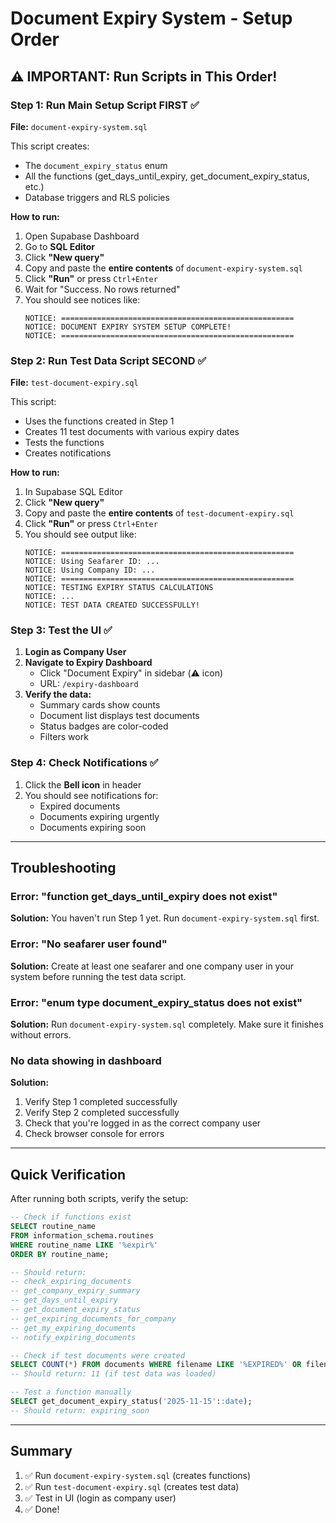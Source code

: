 # Document Expiry System - Setup Order

## ⚠️ IMPORTANT: Run Scripts in This Order!

### Step 1: Run Main Setup Script FIRST ✅
**File:** `document-expiry-system.sql`

This script creates:
- The `document_expiry_status` enum
- All the functions (get_days_until_expiry, get_document_expiry_status, etc.)
- Database triggers and RLS policies

**How to run:**
1. Open Supabase Dashboard
2. Go to **SQL Editor**
3. Click **"New query"**
4. Copy and paste the **entire contents** of `document-expiry-system.sql`
5. Click **"Run"** or press `Ctrl+Enter`
6. Wait for "Success. No rows returned"
7. You should see notices like:
   ```
   NOTICE: ====================================================
   NOTICE: DOCUMENT EXPIRY SYSTEM SETUP COMPLETE!
   NOTICE: ====================================================
   ```

### Step 2: Run Test Data Script SECOND ✅
**File:** `test-document-expiry.sql`

This script:
- Uses the functions created in Step 1
- Creates 11 test documents with various expiry dates
- Tests the functions
- Creates notifications

**How to run:**
1. In Supabase SQL Editor
2. Click **"New query"**
3. Copy and paste the **entire contents** of `test-document-expiry.sql`
4. Click **"Run"** or press `Ctrl+Enter`
5. You should see output like:
   ```
   NOTICE: ====================================================
   NOTICE: Using Seafarer ID: ...
   NOTICE: Using Company ID: ...
   NOTICE: ====================================================
   NOTICE: TESTING EXPIRY STATUS CALCULATIONS
   NOTICE: ...
   NOTICE: TEST DATA CREATED SUCCESSFULLY!
   ```

### Step 3: Test the UI ✅

1. **Login as Company User**
2. **Navigate to Expiry Dashboard**
   - Click "Document Expiry" in sidebar (⚠️ icon)
   - URL: `/expiry-dashboard`
3. **Verify the data:**
   - Summary cards show counts
   - Document list displays test documents
   - Status badges are color-coded
   - Filters work

### Step 4: Check Notifications ✅

1. Click the **Bell icon** in header
2. You should see notifications for:
   - Expired documents
   - Documents expiring urgently
   - Documents expiring soon

---

## Troubleshooting

### Error: "function get_days_until_expiry does not exist"
**Solution:** You haven't run Step 1 yet. Run `document-expiry-system.sql` first.

### Error: "No seafarer user found"
**Solution:** Create at least one seafarer and one company user in your system before running the test data script.

### Error: "enum type document_expiry_status does not exist"
**Solution:** Run `document-expiry-system.sql` completely. Make sure it finishes without errors.

### No data showing in dashboard
**Solution:** 
1. Verify Step 1 completed successfully
2. Verify Step 2 completed successfully
3. Check that you're logged in as the correct company user
4. Check browser console for errors

---

## Quick Verification

After running both scripts, verify the setup:

```sql
-- Check if functions exist
SELECT routine_name 
FROM information_schema.routines 
WHERE routine_name LIKE '%expir%'
ORDER BY routine_name;

-- Should return:
-- check_expiring_documents
-- get_company_expiry_summary
-- get_days_until_expiry
-- get_document_expiry_status
-- get_expiring_documents_for_company
-- get_my_expiring_documents
-- notify_expiring_documents

-- Check if test documents were created
SELECT COUNT(*) FROM documents WHERE filename LIKE '%EXPIRED%' OR filename LIKE '%Expiring%';
-- Should return: 11 (if test data was loaded)

-- Test a function manually
SELECT get_document_expiry_status('2025-11-15'::date);
-- Should return: expiring_soon
```

---

## Summary

1. ✅ Run `document-expiry-system.sql` (creates functions)
2. ✅ Run `test-document-expiry.sql` (creates test data)
3. ✅ Test in UI (login as company user)
4. ✅ Done!


